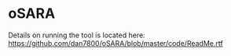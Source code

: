 # oSARA

Details on running the tool is located here: https://github.com/dan7800/oSARA/blob/master/code/ReadMe.rtf
